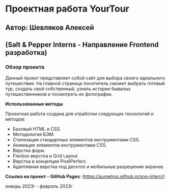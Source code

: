 # Проектная работа YourTour
## Автор: Шевляков Алексей
## (Salt & Pepper Interns - Направление Frontend разработка)

### Обзор проекта
Данный проект представляет собой сайт для выбора своего идеального путешествия. На главной странице посетитель сможет выбрать готовый тур, создать свой собственный, узнать истории бывалых путешественников и посмотреть их фотографии.

**Использованные методы**

Проектная работа создана для отработки следующих технологий и методов:
* Базовый HTML и CSS.
* Методология БЭМ.
* Стилизация стандартных элементов инструментами CSS.
* Анимация элементов инструментами CSS.
* Верстка форм.
* Flexbox верстка и Grid Layout.
* Верстка в концепции PixelPerfect.
* Адаптивная верстка под десктоп и мобильные разрешения экранов.


**Ссылка на проект - GitHub Pages**: (https://aumetros.github.io/snp-intern/)

*январь 2023г - февраль 2023г*
